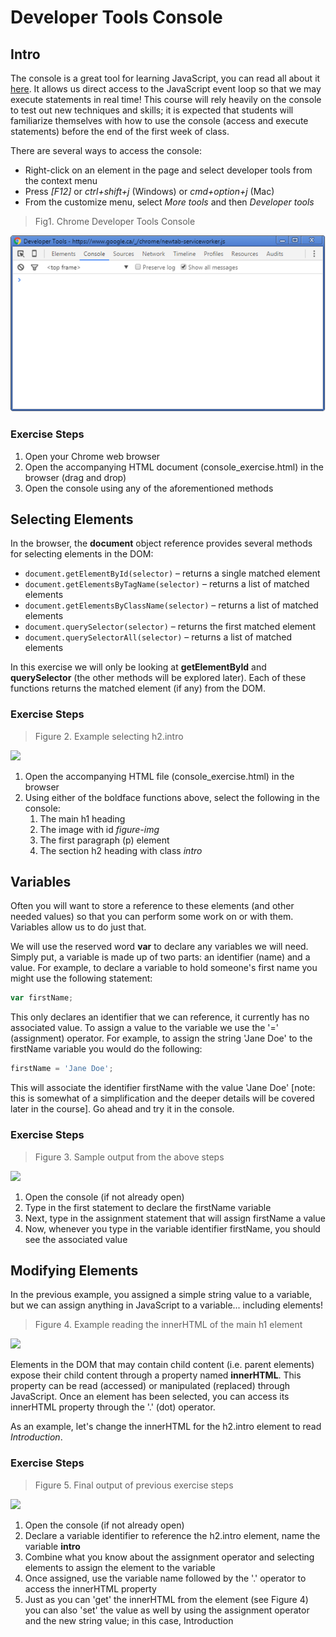 # Developer Tools Console


## Intro

The console is a great tool for learning JavaScript, you can read all about it [here](https://developer.chrome.com/devtools/docs/console). It allows us direct access to the JavaScript event loop so that we may execute statements in real time! This course will rely heavily on the console to test out new techniques and skills; it is expected that students will familiarize themselves with how to use the console (access and execute statements) before the end of the first week of class.

There are several ways to access the console:

-   Right-click on an element in the page and select developer tools from the context menu
-   Press *[F12]* or *ctrl+shift+j* (Windows) or *cmd+option+j* (Mac)
-   From the customize menu, select *More tools* and then *Developer tools*

> Fig1. Chrome Developer Tools Console

![Chrome Console](images/console.png)

### Exercise Steps

1. Open your Chrome web browser
2. Open the accompanying HTML document (console_exercise.html) in the browser (drag and drop)
3. Open the console using any of the aforementioned methods

## Selecting Elements

In the browser, the **document** object reference provides several methods for selecting elements in the
DOM:

- `document.getElementById(selector)` – returns a single matched element
- `document.getElementsByTagName(selector)` – returns a list of matched elements
- `document.getElementsByClassName(selector)` – returns a list of matched elements
- `document.querySelector(selector)` – returns the first matched element
- `document.querySelectorAll(selector)` – returns a list of matched elements

In this exercise we will only be looking at **getElementById** and **querySelector** (the other methods will be
explored later). Each of these functions returns the matched element (if any) from the DOM.

### Exercise Steps

> Figure 2. Example selecting h2.intro

![](images/fig.2.png)

1. Open the accompanying HTML file (console_exercise.html) in the browser
1. Using either of the boldface functions above, select the following in the console:
    1. The main h1 heading
    1. The image with id *figure-img*
    1. The first paragraph (p) element
    1. The section h2 heading with class *intro*

## Variables

Often you will want to store a reference to these elements (and other needed values) so that you can
perform some work on or with them. Variables allow us to do just that.

We will use the reserved word **var** to declare any variables we will need. Simply put, a variable is made
up of two parts: an identifier (name) and a value. For example, to declare a variable to hold someone's
first name you might use the following statement:

```js
var firstName;
```

This only declares an identifier that we can reference, it currently has no associated value. To assign a value to the variable we use the '=' (assignment) operator. For example, to assign the string 'Jane Doe' to the firstName variable you would do the following:

```js
firstName = 'Jane Doe';
```

This will associate the identifier firstName with the value 'Jane Doe' [note: this is somewhat of a simplification and the deeper details will be covered later in the course]. Go ahead and try it in the
console.

### Exercise Steps

> Figure 3. Sample output from the above steps

![](./images/fig.3.png)

1. Open the console (if not already open)
2. Type in the first statement to declare the firstName variable
3. Next, type in the assignment statement that will assign firstName a value
4. Now, whenever you type in the variable identifier firstName, you should see the associated value

## Modifying Elements

In the previous example, you assigned a simple string value to a variable, but we can assign anything in
JavaScript to a variable... including elements!


> Figure 4. Example reading the innerHTML of the main h1 element

![](images/fig.4.png)

Elements in the DOM that may contain child content (i.e. parent elements) expose their child content through a property named **innerHTML**. This property can be read (accessed) or manipulated (replaced) through JavaScript. Once an element has been selected, you can access its innerHTML property through the '.' (dot) operator.

As an example, let's change the innerHTML for the h2.intro element to read *Introduction*.

### Exercise Steps

> Figure 5. Final output of previous exercise steps

![](images/fig.5.png)

1. Open the console (if not already open)
2. Declare a variable identifier to reference the h2.intro element, name the variable **intro**
3. Combine what you know about the assignment operator and selecting elements to assign the element to the variable
4. Once assigned, use the variable name followed by the '.' operator to access the innerHTML property
5. Just as you can 'get' the innerHTML from the element (see Figure 4) you can also 'set' the value as well by using the assignment operator and the new string value; in this case, Introduction


